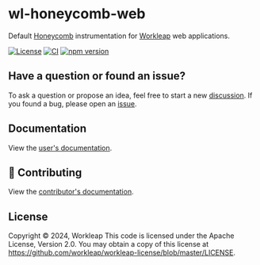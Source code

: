 # wl-honeycomb-web

Default [Honeycomb](https://www.honeycomb.io/) instrumentation for [Workleap](https://workleap.com/) web applications.

[![License](https://img.shields.io/badge/License-Apache_2.0-blue.svg)](./LICENSE)
[![CI](https://github.com/workleap/wl-honeycomb-web/actions/workflows/ci.yml/badge.svg)](https://github.com/workleap/wl-honeycomb-web/actions/workflows/ci.yml)
[![npm version](https://img.shields.io/npm/v/@workleap/honeycomb)](https://www.npmjs.com/package/@workleap/honeycomb)

## Have a question or found an issue?

To ask a question or propose an idea, feel free to start a new [discussion](https://github.com/workleap/wl-honeycomb-web/discussions). If you found a bug, please open an [issue](https://github.com/workleap/wl-honeycomb-web/issues).

## Documentation

View the [user's documentation](https://workleap.github.io/wl-honeycomb-web).

## 🤝 Contributing

View the [contributor's documentation](./CONTRIBUTING.md).

## License

Copyright © 2024, Workleap This code is licensed under the Apache License, Version 2.0. You may obtain a copy of this license at https://github.com/workleap/workleap-license/blob/master/LICENSE.
